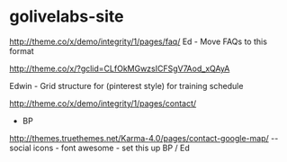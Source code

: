 golivelabs-site
===============

http://theme.co/x/demo/integrity/1/pages/faq/
Ed - Move FAQs to this format 

http://theme.co/x/?gclid=CLfOkMGwzsICFSgV7Aod_xQAyA

Edwin - Grid structure for (pinterest style) for training schedule

http://theme.co/x/demo/integrity/1/pages/contact/
 - BP

http://themes.truethemes.net/Karma-4.0/pages/contact-google-map/
-- social icons - font awesome - set this up BP / Ed


